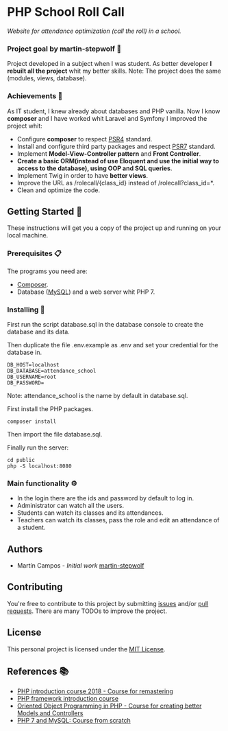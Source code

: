 # PHP School Roll Call

_Website for attendance optimization (call the roll) in a school._

### Project goal by martin-stepwolf :goal_net:

Project developed in a subject when I was student.
As better developer **I rebuilt all the project** whit my better skills.
Note: The project does the same (modules, views, database).

### Achievements :star2:

As IT student, I knew already about databases and PHP vanilla.
Now I know **composer** and I have worked whit Laravel and Symfony I improved the project whit:

- Configure **composer** to respect [PSR4](https://www.php-fig.org/psr/psr-4/) standard.
- Install and configure third party packages and respect [PSR7](https://www.php-fig.org/psr/psr-7/) standard.
- Implement **Model-View-Controller pattern** and **Front Controller**.
- **Create a basic ORM(instead of use Eloquent and use the initial way to access to the database), using OOP and SQL queries**.
- Implement Twig in order to have **better views**.
- Improve the URL as /rolecall/{class_id} instead of /rolecall?class_id=*.
- Clean and optimize the code.

## Getting Started :rocket:

These instructions will get you a copy of the project up and running on your local machine.

### Prerequisites :clipboard:

The programs you need are:

-   [Composer](https://getcomposer.org/download/).
-   Database ([MySQL](https://www.mysql.com/)) and a web server whit PHP 7.

### Installing 🔧

First run the script database.sql in the database console to create the database and its data.

Then duplicate the file .env.example as .env and set your credential for the database in.

```
DB_HOST=localhost
DB_DATABASE=attendance_school
DB_USERNAME=root
DB_PASSWORD=
```

Note: attendance_school is the name by default in database.sql.

First install the PHP packages.

```
composer install
```

Then import the file database.sql.

Finally run the server:

```
cd public
php -S localhost:8080
```

### Main functionality ⚙️

- In the login there are the ids and password by default to log in.
- Administrator can watch all the users.
- Students can watch its classes and its attendances.
- Teachers can  watch its classes, pass the role and edit an attendance of a student.

## Authors

-   Martín Campos - _Initial work_ [martin-stepwolf](https://github.com/martin-stepwolf)

## Contributing

You're free to contribute to this project by submitting [issues](https://github.com/martin-stepwolf/php-roll-call/issues) and/or [pull requests](https://github.com/martin-stepwolf/php-roll-call/pulls). There are many TODOs to improve the project.

## License

This personal project is licensed under the [MIT License](https://choosealicense.com/licenses/mit/).

## References :books:

- [PHP introduction course 2018 - Course for remastering](https://platzi.com/clases/php/)
- [PHP framework introduction course](https://platzi.com/clases/php-frameworks/)
- [Oriented Object Programming in PHP - Course for creating better Models and Controllers](https://platzi.com/clases/php-poo/)
- [PHP 7 and MySQL: Course from scratch](https://www.udemy.com/course/php-y-mysql/)

